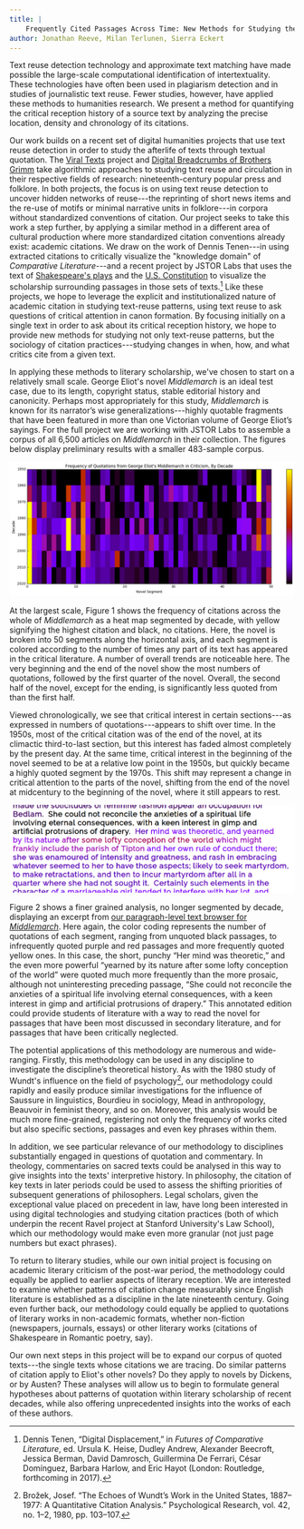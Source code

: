 ```yaml
---
title: |
	Frequently Cited Passages Across Time: New Methods for Studying the Critical Reception of Texts
author: Jonathan Reeve, Milan Terlunen, Sierra Eckert
---
```


Text reuse detection technology and approximate text matching have made possible the large-scale computational identification of intertextuality. These technologies have often been used in plagiarism detection and in studies of journalistic text reuse. Fewer studies, however, have applied these methods to humanities research. We present a method for quantifying the critical reception history of a source text by analyzing the precise location, density and chronology of its citations.

Our work builds on a recent set of digital humanities projects that use text reuse detection in order to study the afterlife of texts through textual quotation. The [Viral Texts](http://viraltexts.org/) project and [Digital Breadcrumbs of Brothers Grimm](http://www.etrap.eu/digital-breadcrumbs-of-brothers-grimm/) take algorithmic approaches to studying text reuse and circulation in their respective fields of research: nineteenth-century popular press and folklore. In both projects, the focus is on using text reuse detection to uncover hidden networks of reuse---the reprinting of short news items and the re-use of motifs or minimal narrative units in folklore---in corpora without standardized conventions of citation. Our project seeks to take this work a step further, by applying a similar method in a different area of cultural production where more standardized citation conventions already exist: academic citations. We draw on the work of Dennis Tenen---in using extracted citations to critically visualize the "knowledge domain" of *Comparative Literature*---and a recent project by JSTOR Labs that uses the text of [Shakespeare's plays](https://labs.jstor.org/shakespeare/) and the [U.S. Constitution](http://labs.jstor.org/constitution-site/) to visualize the scholarship surrounding passages in those sets of texts.[^1] Like these projects, we hope to leverage the explicit and institutionalized nature of academic citation in studying text-reuse patterns, using text reuse to ask questions of critical attention in canon formation. By focusing initially on a single text in order to ask about its critical reception history, we hope to provide new methods for studying not only text-reuse patterns, but the sociology of citation practices---studying changes in when, how, and what critics cite from a given text.

In applying these methods to literary scholarship, we've chosen to start on a relatively small scale. George Eliot's novel _Middlemarch_ is an ideal test case, due to its length, copyright status, stable editorial history and canonicity. Perhaps most appropriately for this study, _Middlemarch_ is known for its narrator’s wise generalizations---highly quotable fragments that have been featured in more than one Victorian volume of George Eliot’s sayings. For the full project we are working with JSTOR Labs to assemble a corpus of all 6,500 articles on _Middlemarch_ in their collection. The figures below display preliminary results with a smaller 483-sample corpus.

![Citation Frequency Heat Map of _Middlemarch_](images/heatmap.png)

At the largest scale, Figure 1 shows the frequency of citations across the whole of _Middlemarch_ as a heat map segmented by decade, with yellow signifying the highest citation and black, no citations. Here, the novel is broken into 50 segments along the horizontal axis, and each segment is colored according to the number of times any part of its text has appeared in the critical literature. A number of overall trends are noticeable here. The very beginning and the end of the novel show the most numbers of quotations, followed by the first quarter of the novel. Overall, the second half of the novel, except for the ending, is significantly less quoted from than the first half. 

Viewed chronologically, we see that critical interest in certain sections---as expressed in numbers of quotations---appears to shift over time. In the 1950s, most of the critical citation was of the end of the novel, at its climactic third-to-last section, but this interest has faded almost completely by the present day. At the same time, critical interest in the beginning of the novel seemed to be at a relative low point in the 1950s, but quickly became a highly quoted segment by the 1970s. This shift may represent a change in critical attention to the parts of the novel, shifting from the end of the novel at midcentury to the beginning of the novel, where it still appears to rest. 

![Citation Frequency Text Browser for _Middlemarch_](images/annotated2.png)

Figure 2 shows a finer grained analysis, no longer segmented by decade, displaying an excerpt from [our paragraph-level text browser for _Middlemarch_](http://xpmethod.plaintext.in/middlemarch-critical-histories/annotated.html). Here again, the color coding represents the number of quotations of each segment, ranging from unquoted black passages, to infrequently quoted purple and red passages and more frequently quoted yellow ones. In this case, the short, punchy “Her mind was theoretic,” and the even more powerful “yearned by its nature after some lofty conception of the world” were quoted much more frequently than the more prosaic, although not uninteresting preceding passage, “She could not reconcile the anxieties of a spiritual life involving eternal consequences, with a keen interest in gimp and artificial protrusions of drapery.” This annotated edition could provide students of literature with a way to read the novel for passages that have been most discussed in secondary literature, and for passages that have been critically neglected.

The potential applications of this methodology are numerous and wide-ranging. Firstly, this methodology can be used in any discipline to investigate the discipline’s theoretical history. As with the 1980 study of Wundt's influence on the field of psychology[^2], our methodology could rapidly and easily produce similar investigations for the influence of Saussure in linguistics, Bourdieu in sociology, Mead in anthropology, Beauvoir in feminist theory, and so on. Moreover, this analysis would be much more fine-grained, registering not only the frequency of works cited but also specific sections, passages and even key phrases within them.

In addition, we see particular relevance of our methodology to disciplines substantially engaged in questions of quotation and commentary. In theology, commentaries on sacred texts could be analysed in this way to give insights into the texts' interpretive history. In philosophy, the citation of key texts in later periods could be used to assess the shifting priorities of subsequent generations of philosophers. Legal scholars, given the exceptional value placed on precedent in law, have long been interested in using digital technologies and studying citation practices (both of which underpin the recent Ravel project at Stanford University's Law School), which our methodology would make even more granular (not just page numbers but exact phrases).

To return to literary studies, while our own initial project is focusing on academic literary criticism of the post-war period, the methodology could equally be applied to earlier aspects of literary reception. We are interested to examine whether patterns of citation change measurably since English literature is established as a discipline in the late nineteenth century. Going even further back, our methodology could equally be applied to quotations of literary works in non-academic formats, whether non-fiction (newspapers, journals, essays) or other literary works (citations of Shakespeare in Romantic poetry, say).

Our own next steps in this project will be to expand our corpus of quoted texts---the single texts whose citations we are tracing. Do similar patterns of citation apply to Eliot's other novels? Do they apply to novels by Dickens, or by Austen? These analyses will allow us to begin to formulate general hypotheses about patterns of quotation within literary scholarship of recent decades, while also offering unprecedented insights into the works of each of these authors.

[^1]: Dennis Tenen, “Digital Displacement,” in *Futures of Comparative Literature*, ed. Ursula K. Heise, Dudley Andrew, Alexander Beecroft, Jessica Berman, David Damrosch, Guillermina De Ferrari, César Domínguez, Barbara Harlow, and Eric Hayot (London: Routledge, forthcoming in 2017).

[^2]: Brožek, Josef. “The Echoes of Wundt’s Work in the United States, 1887–1977: A Quantitative Citation Analysis.” Psychological Research, vol. 42, no. 1–2, 1980, pp. 103–107.
